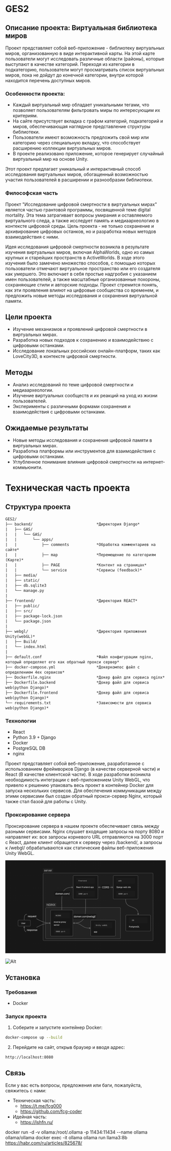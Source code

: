# GES2

## Описание проекта: Виртуальная библиотека миров

Проект представляет собой веб-приложение - библиотеку виртуальных миров, организованную в виде интерактивной карты. На этой карте пользователи могут исследовать различные области (районы), которые выступают в качестве категорий. Переходя из категории в подкатегорию, пользователи могут просматривать список виртуальных миров, пока не дойдут до конечной категории, внутри которой находится перечень доступных миров.

### Особенности проекта:
- Каждый виртуальный мир обладает уникальными тегами, что позволяет пользователям фильтровать миры по интересующим их критериям.
- На сайте присутствует вкладка с графом категорий, подкатегорий и миров, обеспечивающая наглядное представление структуры библиотеки.
- Пользователи имеют возможность предложить свой мир или категорию через специальную вкладку, что способствует расширению коллекции виртуальных миров.
- В проекте реализовано приложение, которое генерирует случайный виртуальный мир на основе Unity.

Этот проект предлагает уникальный и интерактивный способ исследования виртуальных миров, обогащенный возможностью участия пользователей в расширении и разнообразии библиотеки.

### Философская часть

Проект "Исследование цифровой смертности в виртуальных мирах" является частью грантовой программы, посвященной теме digital mortality. Эта тема затрагивает вопросы умирания и оставляемого виртуального следа, а также исследует память и медиаархеологию в контексте цифровой среды. Цель проекта - не только сохранение и архивирование цифровых останков, но и разработка новых методов взаимодействия с ними.

Идея исследования цифровой смертности возникла в результате изучения виртуальных миров, включая AlphaWorlds, одно из самых крупных и старейших пространств в ActiveWorlds. В ходе этого изучения было замечено множество способов, с помощью которых пользователи отмечают виртуальное пространство или его создателя как умершего. Это включает в себя простые надгробия с указанием имен пользователей, а также масштабные организованные похороны, сохраняющие стили и авторские подходы. Проект стремится понять, как эти проявления влияют на цифровые сообщества со временем, и предложить новые методы исследования и сохранения виртуальной памяти.

## Цели проекта

- Изучение механизмов и проявлений цифровой смертности в виртуальных мирах.
- Разработка новых подходов к сохранению и взаимодействию с цифровыми останками.
- Исследование локальных российских онлайн-платформ, таких как LoveCity3D, в контексте цифровой смертности.

## Методы

- Анализ исследований по теме цифровой смертности и медиаархеологии.
- Изучение виртуальных сообществ и их реакций на уход из жизни пользователей.
- Эксперименты с различными формами сохранения и взаимодействия с цифровыми останками.

## Ожидаемые результаты

- Новые методы исследования и сохранения цифровой памяти в виртуальных мирах.
- Разработка платформы или инструментов для взаимодействия с цифровыми останками.
- Углубленное понимание влияния цифровой смертности на интернет-коммьюнити.




# Техническая часть проекта
## Структура проекта
```
GES2/
├── backend/                            *Директория Django*
|   ├── GAS/
|   |   └── GAS/
|   |       └── apps/
|   |           ├── comments            *Обработка комментариев на сайте*
|   |           ├── map                 *Перемещение по категориям (Карте)*
|   |           ├── PAGE                *Контент на страницах*
|   |           └── service             *Сервисы (feedback)*
|   ├── media/
|   ├── static/
|   ├── db.sqlite3
|   └── manage.py  
|
├── frontend/                           *Директория REACT*
|   ├── public/
|   ├── src/
|   ├── package-lock.json
|   └── package.json
|
├── webgl/                              *Директория приложения Unity(webGL)*
|   ├── Build/
|   └── index.html
|
├── default.conf                        *Файл конфигурации nginx, который определяет его как обратный прокси сервер*
├── docker-compose.yml                  *Докеркомпос файл с определением 4ех сервисов*
├── Dockerfile.nginx                    *Докер файл для сервиса nginx*
├── Dockerfile.backend                  *Докер файл для сервиса web(python Django)*
├── Dockerfile.frontend                 *Докер файл для сервиса web(python Django)*
└── requirements.txt                    *Зависомости для сервиса web(python Django)*
```
### Технологии

- React
- Python 3.9 + Django
- Docker
- PostgreSQL DB
- nginx

Проект представляет собой веб-приложение, разработанное с использованием фреймворков Django (в качестве серверной части) и React (В качестве клиентской части). В ходе разработки возникла необходимость интеграции с веб-приложением Unity WebGL, что привело к решению упаковать весь проект в контейнер Docker для запуска нескольких сервисов. Для обеспечения коммуникации между этими сервисами был создан обратный прокси-сервер Nginx, который также стал базой для работы с Unity. 

### Проксирование сервера
Проксирование сервера в нашем проекте обеспечивает связь между разными сервисами. Nginx слушает входящие запросы на порту 8080 и направляет их: все запросы корневого URL отправляются на 3000 порт с React, далее клиент обращется к серверу через /backend/, а запросы к /webgl/ обрабатываются как статические файлы веб-приложения Unity WebGL. 

![Проксирование nginx](image.png)


![Alt](https://repobeats.axiom.co/api/embed/2250acb061e74a89abcdb374859396d156304c5f.svg "Repobeats analytics image")

## Установка

### Требования

- Docker


### Запуск проекта

1. Соберите и запустите контейнер Docker:

```bash
docker-compose up --build
```

2. Перейдите на сайт, открыв браузер и вводя адрес:

```
http://localhost:8080
```

## Связь

Если у вас есть вопросы, предложения или баги, пожалуйста, свяжитесь с нами:

* Техническая часть:
    - https://t.me/fcg000
    - https://github.com/fcg-coder
* Идейная часть:
    - https://lshfn.ru/




docker run -d -v ollama:/root/.ollama -p 11434:11434 --name ollama ollama/ollama
docker exec -it ollama ollama run llama3:8b
https://habr.com/ru/articles/825678/
